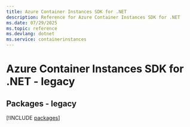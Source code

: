 ```yaml
---
title: Azure Container Instances SDK for .NET
description: Reference for Azure Container Instances SDK for .NET
ms.date: 07/29/2025
ms.topic: reference
ms.devlang: dotnet
ms.service: containerinstances
---
```

# Azure Container Instances SDK for .NET - legacy
## Packages - legacy
[!INCLUDE [packages](container-instances-index.md)]